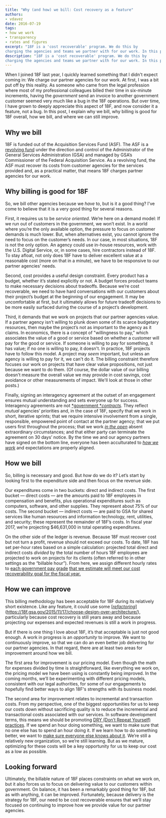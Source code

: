 ```yaml
---
title: "Why (and how) we bill: Cost recovery as a feature"
authors:
- vdavez
date: 2016-07-19
tags:
- how we work
- transparency
- rates and figures
excerpt: "18F is a 'cost recoverable' program. We do this by
charging the agencies and teams we partner with for our work. In this post, I explain why we bill, why billing is good for 18F overall, how we bill, and where we can still improve."
description: "18F is a 'cost recoverable' program. We do this by
charging the agencies and teams we partner with for our work. In this post, I explain why we bill, why billing is good for 18F overall, how we bill, and where we can still improve."
---
```


When I joined 18F last year, I quickly learned something that I didn't
expect coming in: We charge our partner agencies for our work. At first,
I was a bit put off by this reality. As someone who came from the legal
profession where most of my professional colleagues billed their time in
six-minute increments, having the *government* send an invoice to
another government customer seemed very much like a bug in the 18F
operations. But over time, I have grown to deeply appreciate this aspect
of 18F, and now consider it a feature, not a bug. In this post, I
explain why we bill, why billing is good for 18F overall, how we bill,
and where we can still improve.

## Why we bill

18F is funded out of the Acquisition Services Fund (ASF). The ASF is a
[revolving fund](http://www.gsa.gov/portal/content/200859) under the
direction and control of the Administrator of the General Services
Administration (GSA) and managed by GSA’s Commissioner of the Federal
Acquisition Service. As a revolving fund, the ASF must recover its costs
from customer agencies for the services provided and, as a practical
matter, that means 18F charges partner agencies for our work.

## Why billing is good for 18F

So, we bill other agencies because we _have_ to, but is it a good
thing? I've come to believe that it is a very good thing for several
reasons.

First, it requires us to be *service oriented*. We’re here on a demand
model: If we run out of customers in the government, we won’t exist. In
a world where you’re the only available option, the pressure to focus on
customer demands is much lower. But, when alternatives exist, you cannot
ignore the need to focus on the customer’s needs. In our case, in most
situations, 18F is not the only option. An agency could use in-house
resources, work with the U.S. Digital Service, or, in some cases, hire
contractors instead of 18F. To stay afloat, not only does 18F have to
deliver excellent value at a reasonable cost (more on that in a minute),
we have to be responsive to our partner agencies' needs.

Second, cost provides a useful design constraint. Every product has a
budget, whether it’s stated explicitly or not. A budget forces product
teams to make necessary decisions about tradeoffs. Because we’re cost
recoverable, we need to have hard conversations with our customers about
their project’s budget at the beginning of our engagement. It may be
uncomfortable at first, but it ultimately allows for future tradeoff
decisions to be more easily surfaced during the course of a project’s
development.

Third, it demands that we work on projects that our partner agencies
value. If a partner agency isn’t willing to plunk down some of its
scarce budgetary resources, then maybe the project’s not as important to
the agency as it claims. In economics, there is a concept of
"willingness to pay," which associates the value of a good or service
based on whether a customer will pay for the good or service. If someone
is willing to pay for something, it has value; if no one is willing to
pay, it doesn't. In practice, 18F projects have to follow this model. A
project may _seem_ important, but unless an agency is willing to pay
for it, we can't do it. The billing constraint therefore focuses our
work on projects that have clear value propositions, not just because we
want to do them. (Of course, the dollar value of our billing doesn't
measure the overall value we may provide in cost savings, cost avoidance
or other measurements of impact. We'll look at those in other posts.)

Finally, signing an interagency agreement at the outset of an engagement
ensures mutual understanding and sets everyone up for success.
Interagency agreements are not [*government
*](https://pages.18f.gov/partnership-playbook/)[*contracts*](https://pages.18f.gov/partnership-playbook/).
They reflect *mutual* agencies’ priorities and, in the case of 18F,
specify that we work in short, iterative sprints; that we require
intensive involvement from a single, responsible, empowered point of
contact at the partner agency; that we put users first throughout the
process; that we work [*in the
open*](https://github.com/18F/open-source-policy) absent extraordinary
circumstances; and that either party can terminate the agreement on 30
days’ notice. By the time we and our agency partners have signed on the
bottom line, everyone has been acculturated to [*how we
work*](https://18f.gsa.gov/tags/how-we-work/) and expectations are
properly aligned.

## How we bill

So, billing is necessary and good. But _how_ do we do it? Let’s start
by looking first to the expenditure side and then focus on the revenue
side.

Our expenditures come in two buckets: direct and indirect costs. The
first bucket — direct costs — are the amounts paid to 18F employees in
compensation and benefits, plus operational expenditures such as
computers, software, and other supplies. They represent about 75% of our
costs. The second bucket — indirect costs — are paid to GSA for shared
services like human resources and information technology, rent,
utilities, and security; these represent the remainder of 18F’s costs.
In fiscal year 2017, we’re projecting \$46,631,000 in total operating
expenditures.

On the other side of the ledger is revenue. Because 18F must recover
cost but not turn a profit, revenue should not exceed our costs. To
date, 18F has set per-hour rates based on a simple calculation:
projected total direct and indirect costs *divided* by the total
number of hours 18F employees are projected to work on projects for its
clients (often referred to in other settings as the “billable hour”).
From here, we assign different hourly rates to [each government pay
grade](https://pages.18f.gov/joining-18f/pay-grades) [that we estimate
will meet our cost recoverability goal for the fiscal
year.](https://pages.18f.gov/joining-18f/pay-grades)

## How we can improve

This billing methodology has been acceptable for 18F during its
relatively short existence. Like any feature, it could use some
[[*refactoring*](https://18f.gsa.gov/2015/11/17/choose-design-over-architecture/)](https://18f.gsa.gov/2015/11/17/choose-design-over-architecture/),
particularly because cost recovery is still years away and because
projecting our expenses and expected revenues is still a work in
progress.

But if there is one thing I love about 18F, it’s that acceptable is just
not good enough. A work in progress is an *opportunity* to improve. We
want to continuously improve, so that we can do an even better job
delivering for our partner agencies. In that regard, there are at least
two areas for improvement around how we bill.

The first area for improvement is our pricing model. Even though the
math for expenses divided by time is straightforward, like everything we
work on, the pricing model we have been using is constantly being
improved. In the coming months, we’ll be experimenting with different
pricing models, consistent with our legal authorities, for some of our
engagements to hopefully find better ways to align 18F's strengths with
its business model.

The second area for improvement relates to incremental and transaction
costs. From my perspective, one of the biggest opportunities for us to
keep our costs down without sacrificing quality is to reduce the
incremental and transactional costs associated with our services. In
software development terms, this means we should be promoting [DRY
(Don’t Repeat Yourself)
practices](https://en.wikipedia.org/wiki/Don%27t_repeat_yourself). If
we spend an hour doing something, we want to make sure that no one else
has to spend an hour doing it. If we learn how to do something better,
we want to [make sure everyone else knows about
it](https://pages.18f.gov/guides/). We’re still a relatively new
organization, so we’re still learning. But as we mature, optimizing for
these costs will be a key opportunity for us to keep our cost as a low
as possible.

## Looking forward

Ultimately, the billable nature of 18F places constraints on what we
work on, but it also forces us to focus on delivering value to our
customers within government. On balance, it has been a remarkably good
thing for 18F, but as with anything, it can be improved. Fortunately,
because delivery is the strategy for 18F, our need to be cost
recoverable ensures that we’ll stay focused on continuing to improve how
we provide value for our partner agencies.

